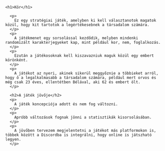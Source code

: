 
    <h1>Kör</h1>

      <p>
        Ez egy stratégiai játék, amelyben ki kell választanotok magatok közül, hogy kit tartotok a legértékesebnek a társadalom számára.
      </p>
      <p>
        A játékmenet egy sorsolással kezdődik, melyben mindenki randomizált karakterjegyeket kap, mint például kor, nem, foglalkozás.
      </p>
      <p>
        Ezután a játékosoknak kell kiszavazniuk maguk közül egy embert körönként.
      </p>
      <p>
        A játékot az nyeri, akinek sikerül meggyőznie a többieket arról, hogy ő a legalkalmasabb a társadalom számára, például mert orvos és még csak 23 éves, ellentétben Bélával, aki 62 és embert ölt.
      </p>

      <h2>A játék jövője</h2>
      <p>
        A játék koncepciója adott és nem fog változni.
      </p>
      <p>
        Apróbb változások fognak jönni a statisztikák kisorsolásában.
      </p>
      <p>
        A jövőben tervezem megjelentetni a játékot más platformokon is, többek között a Discordba is integrálni, hogy online is játszható legyen.
      </p>


